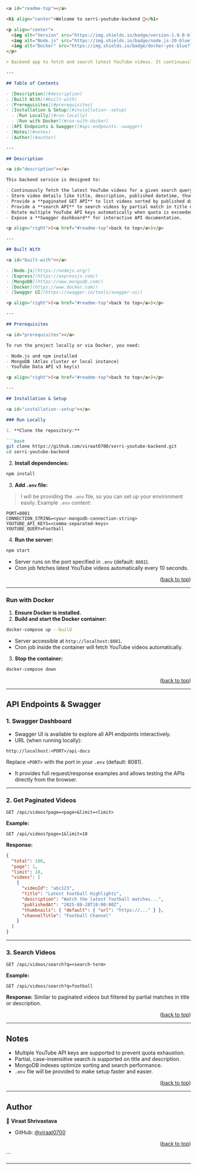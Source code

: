 
````markdown
<a id="readme-top"></a>

<h1 align="center">Welcome to serri-youtube-backend 👋</h1>

<p align="center">
  <img alt="Version" src="https://img.shields.io/badge/version-1.0.0-blue.svg?cacheSeconds=2592000" />
  <img alt="Node.js" src="https://img.shields.io/badge/node.js-20-blue?logo=node.js&logoColor=white" />
  <img alt="Docker" src="https://img.shields.io/badge/docker-yes-blue?logo=docker&logoColor=white" />
</p>

> Backend app to fetch and search latest YouTube videos. It continuously fetches latest videos for a predefined search query using YouTube API, stores them in MongoDB, and exposes APIs for paginated listing, searching, and Swagger documentation.

---

## Table of Contents

- [Description](#description)
- [Built With](#built-with)
- [Prerequisites](#prerequisites)
- [Installation & Setup](#installation--setup)
  - [Run Locally](#run-locally)
  - [Run with Docker](#run-with-docker)
- [API Endpoints & Swagger](#api-endpoints--swagger)
- [Notes](#notes)
- [Author](#author)

---

## Description

<a id="description"></a>

This backend service is designed to:  

- Continuously fetch the latest YouTube videos for a given search query (e.g., football, news).  
- Store video details like title, description, published datetime, thumbnails, channel name in MongoDB.  
- Provide a **paginated GET API** to list videos sorted by published datetime.  
- Provide a **search API** to search videos by partial match in title or description.  
- Rotate multiple YouTube API keys automatically when quota is exceeded.  
- Expose a **Swagger dashboard** for interactive API documentation.

<p align="right">(<a href="#readme-top">back to top</a>)</p>

---

## Built With

<a id="built-with"></a>

- [Node.js](https://nodejs.org/)
- [Express](https://expressjs.com/)
- [MongoDB](https://www.mongodb.com/)
- [Docker](https://www.docker.com/)
- [Swagger UI](https://swagger.io/tools/swagger-ui/)

<p align="right">(<a href="#readme-top">back to top</a>)</p>

---

## Prerequisites

<a id="prerequisites"></a>

To run the project locally or via Docker, you need:

- Node.js and npm installed
- MongoDB (Atlas cluster or local instance)
- YouTube Data API v3 key(s)

<p align="right">(<a href="#readme-top">back to top</a>)</p>

---

## Installation & Setup

<a id="installation--setup"></a>

### Run Locally

1. **Clone the repository:**

```bash
git clone https://github.com/viraat0700/serri-youtube-backend.git
cd serri-youtube-backend
````

2. **Install dependencies:**

```bash
npm install
```

3. **Add `.env` file:**

> I will be providing the `.env` file, so you can set up your environment easily.
> Example `.env` content:

```env
PORT=8081
CONNECTION_STRING=<your-mongodb-connection-string>
YOUTUBE_API_KEYS=<comma-separated-keys>
YOUTUBE_QUERY=Football
```

4. **Run the server:**

```bash
npm start
```

* Server runs on the port specified in `.env` (default: `8081`).
* Cron job fetches latest YouTube videos automatically every 10 seconds.

<p align="right">(<a href="#readme-top">back to top</a>)</p>

---

### Run with Docker

1. **Ensure Docker is installed.**
2. **Build and start the Docker container:**

```bash
docker-compose up --build
```

* Server accessible at `http://localhost:8081`.
* Cron job inside the container will fetch YouTube videos automatically.

3. **Stop the container:**

```bash
docker-compose down
```

<p align="right">(<a href="#readme-top">back to top</a>)</p>

---

## API Endpoints & Swagger

<a id="api-endpoints--swagger"></a>

### 1. Swagger Dashboard

* Swagger UI is available to explore all API endpoints interactively.
* URL (when running locally):

```
http://localhost:<PORT>/api-docs
```

Replace `<PORT>` with the port in your `.env` (default: 8081).

* It provides full request/response examples and allows testing the APIs directly from the browser.

---

### 2. Get Paginated Videos

```
GET /api/videos?page=<page>&limit=<limit>
```

**Example:**

```
GET /api/videos?page=1&limit=10
```

**Response:**

```json
{
  "total": 100,
  "page": 1,
  "limit": 10,
  "videos": [
    {
      "videoId": "abc123",
      "title": "Latest Football Highlights",
      "description": "Watch the latest football matches...",
      "publishedAt": "2025-08-28T10:00:00Z",
      "thumbnails": { "default": { "url": "https://..." } },
      "channelTitle": "Football Channel"
    }
  ]
}
```

---

### 3. Search Videos

```
GET /api/videos/search?q=<search-term>
```

**Example:**

```
GET /api/videos/search?q=football
```

**Response:** Similar to paginated videos but filtered by partial matches in title or description.

<p align="right">(<a href="#readme-top">back to top</a>)</p>

---

## Notes

<a id="notes"></a>

* Multiple YouTube API keys are supported to prevent quota exhaustion.
* Partial, case-insensitive search is supported on title and description.
* MongoDB indexes optimize sorting and search performance.
* `.env` file will be provided to make setup faster and easier.

<p align="right">(<a href="#readme-top">back to top</a>)</p>

---

## Author

<a id="author"></a>

👤 **Viraat Shrivastava**

* GitHub: [@viraat0700](https://github.com/viraat0700)

<p align="right">(<a href="#readme-top">back to top</a>)</p>
```

---
